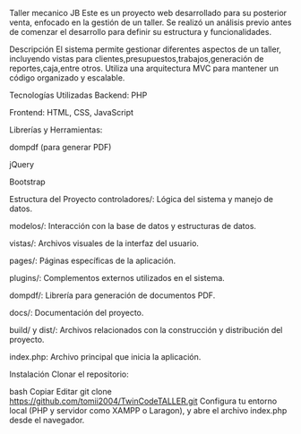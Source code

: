 Taller mecanico JB
Este es un proyecto web desarrollado para su posterior venta, enfocado en la gestión de un taller. Se realizó un análisis previo antes de comenzar el desarrollo para definir su estructura y funcionalidades.

Descripción
El sistema permite gestionar diferentes aspectos de un taller, incluyendo vistas para clientes,presupuestos,trabajos,generación de reportes,caja,entre otros. Utiliza una arquitectura MVC para mantener un código organizado y escalable.

Tecnologías Utilizadas
Backend: PHP

Frontend: HTML, CSS, JavaScript

Librerías y Herramientas:

dompdf (para generar PDF)

jQuery

Bootstrap

Estructura del Proyecto
controladores/: Lógica del sistema y manejo de datos.

modelos/: Interacción con la base de datos y estructuras de datos.

vistas/: Archivos visuales de la interfaz del usuario.

pages/: Páginas específicas de la aplicación.

plugins/: Complementos externos utilizados en el sistema.

dompdf/: Librería para generación de documentos PDF.

docs/: Documentación del proyecto.

build/ y dist/: Archivos relacionados con la construcción y distribución del proyecto.

index.php: Archivo principal que inicia la aplicación.

Instalación
Clonar el repositorio:

bash
Copiar
Editar
git clone https://github.com/tomii2004/TwinCodeTALLER.git
Configura tu entorno local (PHP y servidor como XAMPP o Laragon), y abre el archivo index.php desde el navegador.
